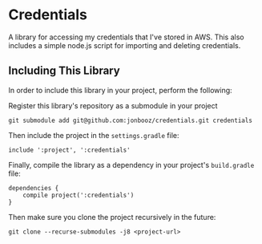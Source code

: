 # Credentials

A library for accessing my credentials that I've stored in AWS. This also includes a simple node.js script for importing and deleting credentials.

## Including This Library

In order to include this library in your project, perform the following:

Register this library's repository as a submodule in your project

    git submodule add git@github.com:jonbooz/credentials.git credentials

Then include the project in the `settings.gradle` file:

    include ':project', ':credentials'

Finally, compile the library as a dependency in your project's `build.gradle` file:

    dependencies {
        compile project(':credentials')
    }

Then make sure you clone the project recursively in the future:

    git clone --recurse-submodules -j8 <project-url>

